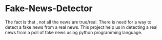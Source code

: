 # Fake-News-Detector
The fact is that , not all the news are true/real. There is need for a way to detect a fake news from a real news. This project help us in detecting a real news from a poll of fake news using python programming language.
